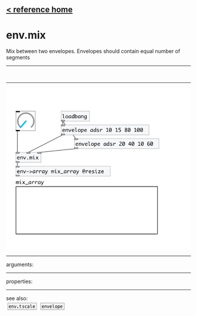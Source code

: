 [< reference home](index.html)
---

# env.mix


Mix between two envelopes. Envelopes should contain equal number of
            segments

---

<br>


---


![example](examples/env.mix-example.jpg)

---
arguments:


---
properties:


---
see also:<br>
[![env.tscale](img/object_env.tscale.png)](env.tscale.html)
[![envelope](img/object_envelope.png)](envelope.html)
